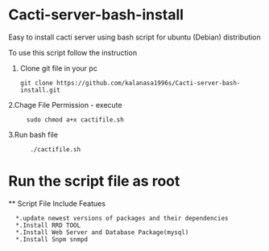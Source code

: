 # Cacti-server-bash-install
  Easy to install cacti server using bash script for ubuntu (Debian) distribution 
  
  To use this script follow the instruction 
  
  1. Clone git file in your pc
      
      
         git clone https://github.com/kalanasa1996s/Cacti-server-bash-install.git
         
  2.Chage File Permission - execute
        
         sudo chmod a+x cactifile.sh
         
  3.Run bash file
          
          ./cactifile.sh
          
# Run the script file as root


  ** Script File Include Featues
      
      *.update newest versions of packages and their dependencies
      *.Install RRD TOOL
      *.Install Web Server and Database Package(mysql)
      *.Install Snpm snmpd 
  
